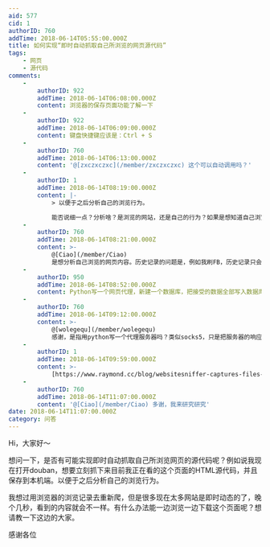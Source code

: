 ```yaml
---
aid: 577
cid: 1
authorID: 760
addTime: 2018-06-14T05:55:00.000Z
title: 如何实现“即时自动抓取自己所浏览的网页源代码”
tags:
    - 网页
    - 源代码
comments:
    -
        authorID: 922
        addTime: 2018-06-14T06:08:00.000Z
        content: 浏览器的保存页面功能了解一下
    -
        authorID: 922
        addTime: 2018-06-14T06:09:00.000Z
        content: 键盘快捷键应该是：Ctrl + S
    -
        authorID: 760
        addTime: 2018-06-14T06:13:00.000Z
        content: '@[zxczxczxc](/member/zxczxczxc) 这个可以自动调用吗？'
    -
        authorID: 1
        addTime: 2018-06-14T08:19:00.000Z
        content: |-
            > 以便于之后分析自己的浏览行为。

            能否说细一点？分析啥？是浏览的网站，还是自己的行为？如果是想知道自己浏览了哪些网站，直接分析浏览器的历史记录就可以了，这方面的插件很多。
    -
        authorID: 760
        addTime: 2018-06-14T08:21:00.000Z
        content: >-
            @[Ciao](/member/Ciao)
            是想分析自己浏览的网页内容。历史记录的问题是，例如我刷FB，历史记录只会留下FB的网址，但是我想保存所有我在fb上看到的动态。
    -
        authorID: 950
        addTime: 2018-06-14T08:52:00.000Z
        content: Python写一个网页代理，新建一个数据库，把接受的数据全部写入数据库
    -
        authorID: 760
        addTime: 2018-06-14T09:12:00.000Z
        content: >-
            @[wolegequ](/member/wolegequ)
            感谢，是指用python写一个代理服务器吗？类似socks5，只是把服务器的响应再自己保存一份。
    -
        authorID: 1
        addTime: 2018-06-14T09:59:00.000Z
        content: >-
            [https://www.raymond.cc/blog/websitesniffer-captures-files-downloaded-from-internet/](https://www.raymond.cc/blog/websitesniffer-captures-files-downloaded-from-internet/)
    -
        authorID: 760
        addTime: 2018-06-14T11:07:00.000Z
        content: '@[Ciao](/member/Ciao) 多谢，我来研究研究'
date: 2018-06-14T11:07:00.000Z
category: 问答
---
```


Hi，大家好～

想问一下，是否有可能实现即时自动抓取自己所浏览网页的源代码呢？例如说我现在打开douban，想要立刻抓下来目前我正在看的这个页面的HTML源代码，并且保存到本机端。以便于之后分析自己的浏览行为。

我想过用浏览器的浏览记录去重新爬，但是很多现在太多网站是即时动态的了，晚个几秒，看到的内容就会不一样。有什么办法能一边浏览一边下载这个页面呢？想请教一下这边的大家。

感谢各位

